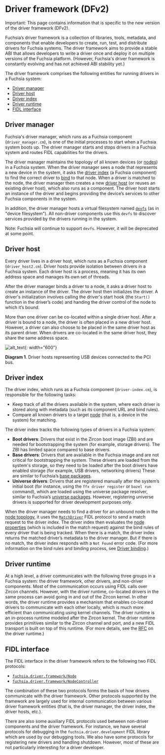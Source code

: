 # Driver framework (DFv2)

Important: This page contains information that is specific to the new
version of the driver framework (DFv2).

Fuchsia’s driver framework is a collection of libraries, tools, metadata, and
components that enable developers to create, run, test, and distribute drivers
for Fuchsia systems. The driver framework aims to provide a stable ABI that
allows developers to write a driver once and deploy it on multiple versions of
the Fuchsia platform. (However, Fuchsia's driver framework is constantly evolving
and has not achieved ABI stability yet.)

The driver framework comprises the following entities for running drivers in a
Fuchsia system:

*   [Driver manager](#driver_manager)
*   [Driver host](#driver_host)
*   [Driver index](#driver_index)
*   [Driver runtime](#driver_runtime)
*   [FIDL interface](#fidl_interface)


## Driver manager

Fuchsia's driver manager, which runs as a Fuchsia
component (`driver_manager.cm`), is one of the initial processes to start
when a Fuchsia system boots up. The driver manager starts and stops drivers in
a Fuchsia system and routes FIDL capabilities for the  drivers.

The driver manager maintains the topology of all known devices
(or [nodes][nodes]) in a Fuchsia system. When the driver manager sees a node
that represents a new device in the system, it asks the
[driver index](#driver_index) (a Fuchsia component) to find the correct driver
to [bind][driver-binding] to that node. When a driver is matched to the node,
the driver manager then creates a new [driver host](#driver_host) (or reuses an
existing driver host), which also runs as a component. The driver host starts an
instance of the driver and begins providing the device’s services to other
Fuchsia components in the system.

In addition, the driver manager hosts a virtual filesystem named
[`devfs`][service-discovery] (as in "device filesystem"). All non-driver
components use this `devfs` to discover services provided by the drivers
running in the system.

Note: Fuchsia will continue to support `devfs`. However, it will be deprecated
at some point.

## Driver host

Every driver lives in a driver host, which runs as a Fuchsia component
(`driver_host2.cm`). Driver hosts provide isolation between drivers in
a Fuchsia system. Each driver host is a process, meaning it has its own address
space and manages its own set of threads.

After the driver manager binds a driver to a node, it asks a driver host to
create an instance of the driver. The driver host then initializes the
driver. A driver's initialization involves calling the driver's start hook
(the `Start()` function in the driver’s code) and handing the driver control of
the node to which it’s bound.

More than one driver can be co-located within a single driver host. After a
driver is bound to a node, the driver is often placed in a new driver
host. However, a driver can also choose to be placed in the same driver
host as its parent driver. When drivers are co-located in the same driver host,
they share the same address space.

![alt_text](images/diagram_driver_stack_01.svg "Diagram showing driver hosts for USB devices"){: width="600"}

**Diagram 1**. Driver hosts representing USB devices connected to the PCI bus.

## Driver index

The driver index, which runs as a Fuchsia component (`driver-index.cm`), is
responsible for the following tasks:

*  Keep track of all the drivers available in the system, where each driver is
   stored along with metadata (such as its component URL and bind rules).
*  Compare all known drivers to a target [node][nodes] (that is, a device in the
   system) for matching.

The driver index tracks the following types of drivers in a Fuchsia system:

*  **Boot drivers**: Drivers that exist in the Zircon boot image (ZBI) and are
   needed for bootstrapping the system (for example, storage drivers). The ZBI
   has limited space compared to base drivers.
*  **Base drivers**: Drivers that are available in the Fuchsia image and
   are not critical for bootstrapping the system. These drivers are loaded from
   the system's storage, so they need to be loaded after the boot drivers have
   enabled storage (for example, USB drivers, networking drivers) These are
   similar to Fuchsia’s [base packages][base-packages].
*  **Universe drivers**: Drivers that are registered manually after the system’s
   initial boot (for instance, using the `ffx driver register` or `bazel run`
   command), which are loaded using the universe package resolver, similar to
   Fuchsia’s [universe packages][universe-packages]. However, registering
   universe drivers is supported for driver development purposes only.

When the driver manager needs to find a driver for an unbound node in the
[node topology][node-topology], it uses the [`MatchDriver`][fidl-matchdriver]
FIDL protocol to send a match request to the driver index. The driver index then
evaluates the [node properties][node-properties] (which is included in
the match request) against the bind rules of every driver that is being tracked.
When there is a match, the driver index returns the matched driver’s metadata to
the driver manager. But if there is no match, the driver index responds with
a `Not Found` error code. (For more information on the bind rules and binding
process, see [Driver binding][driver-binding].)

## Driver runtime

At a high level, a driver communicates with the following three groups in a
Fuchsia system: the driver framework, other drivers, and non-driver components.
Most of the communication occurs using FIDL calls over Zircon channels. However,
with the driver runtime, co-located drivers  in the same process can avoid going
in and out of the Zircon kernel. In other words, the driver runtime provides a
mechanism that enables co-located drivers to communicate with each other locally,
which is much more efficient than communicating using kernel channels. The
driver runtime is an in-process runtime modeled after the Zircon kernel. The
driver runtime provides primitives similar to the Zircon channel and port, and
a new FIDL transport is built on top of this runtime. (For more details, see the
[RFC][rfc-driver-runtime] on the driver runtime.)

## FIDL interface

The FIDL interface in the driver framework refers to the following two FIDL
protocols:

*  [`fuchsia.driver.framework/Node`][fidl-node]
*  [`fuchsia.driver.framework/NodeController`][fidl-nodecontroller]

The combination of these two protocols forms the basis of how drivers
communicate with the driver framework. Other protocols supported by the
framework are largely used for internal communication between various driver
framework entities (that is, the driver manager, the driver index, the driver
hosts, etc.).

There are also some auxiliary FIDL protocols used between non-driver components
and the driver framework. For instance, we have several protocols for debugging
in the `fuchsia.driver.development` FIDL library which are used by our debugging
tools. We also have some protocols for registering new drivers and handling
shutdown. However, most of these are not particularly interesting for a driver
developer.

<!-- Reference links -->

[nodes]: drivers_and_nodes.md
[driver-index]: driver_framework.md#driver_index
[driver-binding]: driver_binding.md
[driver-host]: driver_framework.md#driver_host
[service-discovery]: driver_communication.md#service_discovery
[node-properties]: drivers_and_nodes.md#node_attributes
[node-topology]: drivers_and_nodes.md#node_topology
[rfc-driver-runtime]: /docs/contribute/governance/rfcs/0126_driver_runtime.md
[fidl-node]: https://cs.opensource.google/fuchsia/fuchsia/+/main:sdk/fidl/fuchsia.driver.framework/topology.fidl;l=107
[fidl-nodecontroller]: https://cs.opensource.google/fuchsia/fuchsia/+/main:sdk/fidl/fuchsia.driver.framework/topology.fidl;l=73
[fidl-matchdriver]: https://cs.opensource.google/fuchsia/fuchsia/+/main:sdk/fidl/fuchsia.driver.framework/driver_index.fidl;l=96
[base-packages]: /docs/concepts/packages/package.md#base-packages
[universe-packages]: /docs/concepts/packages/package.md#universe-packages
